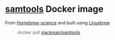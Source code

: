 [samtools][] Docker image
================================================================================

From [Homebrew-science][] and built using [Linuxbrew][]

> docker pull [sjackman/samtools][]

[Homebrew-science]: https://github.com/Homebrew/homebrew-science
[Linuxbrew]: http://brew.sh/linuxbrew/

[samtools]: http://www.htslib.org/
[sjackman/samtools]: https://registry.hub.docker.com/u/sjackman/samtools/
